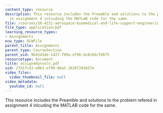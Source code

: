 ```yaml
---
content_type: resource
description: This resource includes the Preamble and solutions to the problem refered
  in assignment 4 inlcuding the MATLAB code for the same.
file: /courses/16-423j-aerospace-biomedical-and-life-support-engineering-spring-2006/27d1fc41e8b1ef9886a518287241b27e_assign4dynsoln.pdf
file_type: application/pdf
learning_resource_types:
- Assignments
ocw_type: OCWFile
parent_title: Assignments
parent_type: CourseSection
parent_uid: 9b41d1de-142f-799a-ef96-dc8c0dcfd6f5
resourcetype: Document
title: assign4dynsoln.pdf
uid: 27d1fc41-e8b1-ef98-86a5-18287241b27e
video_files:
  video_thumbnail_file: null
video_metadata:
  youtube_id: null
---
```

This resource includes the Preamble and solutions to the problem refered in assignment 4 inlcuding the MATLAB code for the same.